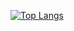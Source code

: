 [![Top Langs](https://github-readme-stats.vercel.app/api/top-langs/?username=smallfawn)](https://github.com/anuraghazra/github-readme-stats)
